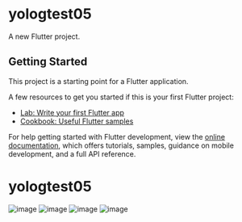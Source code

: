 # yologtest05

A new Flutter project.

## Getting Started

This project is a starting point for a Flutter application.

A few resources to get you started if this is your first Flutter project:

- [Lab: Write your first Flutter app](https://docs.flutter.dev/get-started/codelab)
- [Cookbook: Useful Flutter samples](https://docs.flutter.dev/cookbook)

For help getting started with Flutter development, view the
[online documentation](https://docs.flutter.dev/), which offers tutorials,
samples, guidance on mobile development, and a full API reference.
# yologtest05


![image](https://github.com/user-attachments/assets/0ea6eeb3-42c6-483a-b6fd-723036a52e08)
![image](https://github.com/user-attachments/assets/12685dde-62ac-4915-a45a-1df9dffedf38)
![image](https://github.com/user-attachments/assets/69a0e61b-d980-495c-9ba9-8b48944981d0)
![image](https://github.com/user-attachments/assets/bb60b105-ca8b-4330-95e0-d9658dde6eca)

